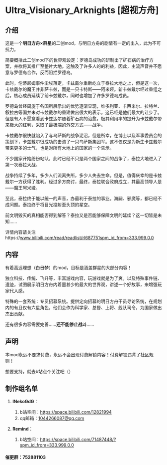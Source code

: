 # Ultra_Visionary_Arknights [超视方舟]

## 介绍

这是一个**明日方舟×群星**的二创mod，与明日方舟的剧情有一定的出入，此为不可抗力。

简要概括此二创mod下的世界观设定：罗德岛成功的研制出了矿石病的治疗方案，并欲将其推广至整片大地。这触及了许多人的的利益，因此，主流声音并不愿意与罗德岛合作，反而阻拦罗德岛。

此时，伦蒂尼姆事件尘埃落定，卡兹戴尔重新屹立于泰拉大地之上，但是这一次，卡兹戴尔的魔王并非萨卡兹，而是一只卡特斯——阿米娅。新卡兹戴尔经过重组之后，核心成员延续了前卡兹戴尔，同时也增加了许多罗德岛成员。

罗德岛曾经周旋于各国所展示出的优势逐渐显现，维多利亚、卡西米尔、拉特兰、叙拉古等国并未对卡兹戴尔的重建做出很大的表示，这已经是他们最大的让步了。
但是有人不愿意看到卡兹达尔随着矿石病的治愈，极其利用率的提升为卡兹戴尔带来极大的红利，采取了最极端的外交方式——战争。

卡兹戴尔很快就陷入了与乌萨斯的战争泥沼，但是所幸，在博士以及军事委员会的策划下，卡兹戴尔很成功的击溃了一只乌萨斯集团军。这不仅仅是为新生卡兹戴尔带来更多的士气，也是对所有大地上的国家的一个告示。

不少国家开始纷纷站队，此时已经不只是两个国家之间的战争了，泰拉大地进入了第一次泰拉大战。

战争持续了多年，多少人们流离失所，多少人失去生命。但是，值得庆幸的是卡兹戴尔一方获得了胜利。经过多方商讨，最终，泰拉联合政府成立，其最高领导人是——魔王阿米娅。

至此，泰拉终于能以统一的声音，办最利于泰拉的事业。海嗣、邪魔等，都已经不成问题。泰拉终于将目光投射至头顶的星空。

前文明毁灭的真相能否得到解答？泰拉又是否能够保障文明的延续？这一切皆是未知……

详情内容请关注https://www.bilibili.com/read/readlist/rl687751spm_id_from=333.999.0.0

## 内容

有着高远理想（~~白日梦~~）的mod，目标是涵盖群星的大部分内容！

独立科技、传统、飞升等，丰富游戏内容，玩游戏就是为了爽。以及特殊事件链、遗迹，试图展示明日方舟内着墨甚少的最大的世界观，讲述一个好故事，来增强玩家代入感。

特殊的一套系统：专员招募系统。提供定向招募的明日方舟干员寻访系统，在规划内的有且仅有六星角色，他们会作为科学家、总督、上将、舰队司令，为国家做出杰出贡献。

还有很多内容需要完善……**还不能停止战斗**……

## 声明

本mod永远不要求付费，永远不会出现付费解锁内容！付费解锁违背了社区规则！

想要支持，就去b站点个关注吧（）

## 制作组名单

1. **lNekoGdG**：
   1. b站空间：https://space.bilibili.com/12821994
   2. qq邮箱：1044266087@qq.com

2. **Remind**：
   1. b站空间：https://space.bilibili.com/71487448/?spm_id_from=333.999.0.0

#### 催更群：752881103